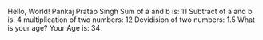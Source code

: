 Hello, World!
Pankaj Pratap Singh
Sum of a and b is:  11
Subtract of a and b is:  4
multiplication of two numbers:  12
Devidision of two numbers:  1.5
What is your age? Your Age is:  34
